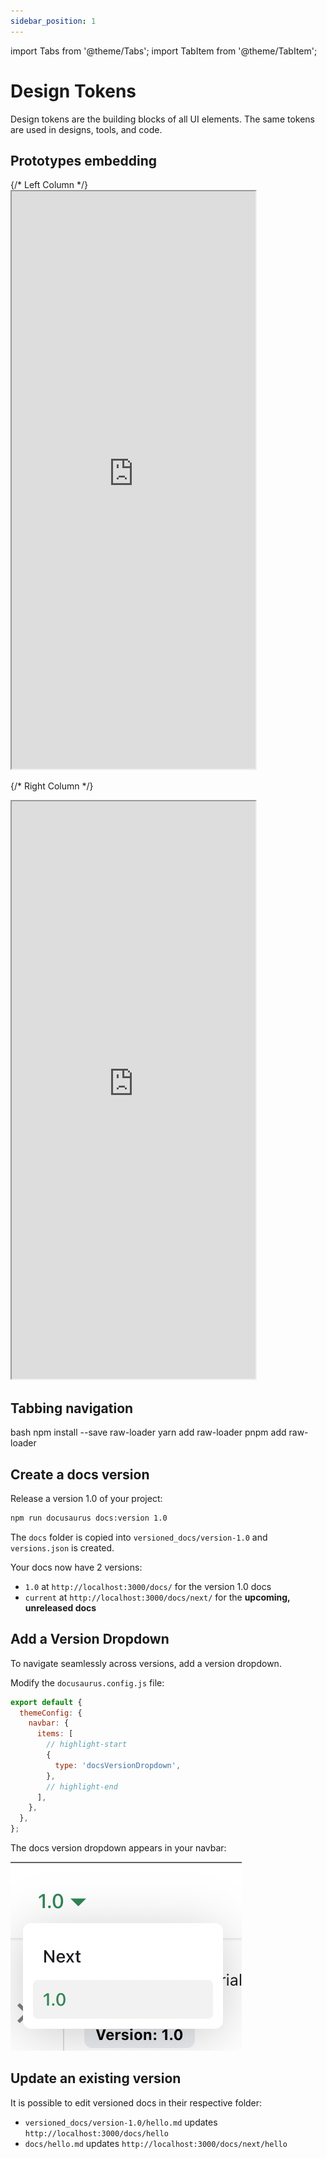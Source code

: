```yaml
---
sidebar_position: 1
---
```


import Tabs from '@theme/Tabs';
import TabItem from '@theme/TabItem';

# Design Tokens

Design tokens are the building blocks of all UI elements. The same tokens are used in designs, tools, and code.

## Prototypes embedding

<div className="row">
  {/* Left Column */}
  <div className="col col--6">
    <iframe 
  style={{ border: "none" }} 
  width="390" 
  height="924" 
  src="https://embed.figma.com/proto/sgpxUkDc1WBiNukJqZKTx1/Untitled?page-id=8%3A6&node-id=8-334&node-type=canvas&viewport=896%2C713%2C1.52&scaling=scale-down&content-scaling=fixed&embed-host=share&chrome=0&embed-host=share" 
  allowfullscreen
></iframe>
  </div>

  {/* Right Column */}
  <div className="col col--6">
   <iframe 
  style={{ border: "none" }} 
  width="390" 
  height="924" 
  src="https://embed.figma.com/proto/sgpxUkDc1WBiNukJqZKTx1/Untitled?page-id=8%3A6&node-id=8-334&node-type=canvas&viewport=896%2C713%2C1.52&scaling=scale-down&content-scaling=fixed&embed-host=share&chrome=0&embed-host=share" 
  allowfullscreen
></iframe>
  </div>
</div>

## Tabbing navigation

<Tabs>
<TabItem value="npm" label="npm" default>
bash
npm install --save raw-loader
</TabItem> 
<TabItem value="yarn" label="Yarn">
yarn add raw-loader
</TabItem> 
<TabItem value="pnpm" label="pnpm">
pnpm add raw-loader
</TabItem>
</Tabs>

## Create a docs version

Release a version 1.0 of your project:

```bash
npm run docusaurus docs:version 1.0
```

The `docs` folder is copied into `versioned_docs/version-1.0` and `versions.json` is created.

Your docs now have 2 versions:

- `1.0` at `http://localhost:3000/docs/` for the version 1.0 docs
- `current` at `http://localhost:3000/docs/next/` for the **upcoming, unreleased docs**

## Add a Version Dropdown

To navigate seamlessly across versions, add a version dropdown.

Modify the `docusaurus.config.js` file:

```js title="docusaurus.config.js"
export default {
  themeConfig: {
    navbar: {
      items: [
        // highlight-start
        {
          type: 'docsVersionDropdown',
        },
        // highlight-end
      ],
    },
  },
};
```

The docs version dropdown appears in your navbar:

![Docs Version Dropdown](./img/docsVersionDropdown.png)

## Update an existing version

It is possible to edit versioned docs in their respective folder:

- `versioned_docs/version-1.0/hello.md` updates `http://localhost:3000/docs/hello`
- `docs/hello.md` updates `http://localhost:3000/docs/next/hello`
